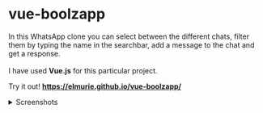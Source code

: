 # vue-boolzapp

In this WhatsApp clone you can select between the different chats, filter them by typing the name in the searchbar, add a message to the chat and get a response.<br/><br/>
I have used **Vue.js** for this particular project.

Try it out! **https://elmurie.github.io/vue-boolzapp/**

<details>
  <summary>Screenshots</summary><details>
  <img src="https://i.imgur.com/N0P8om6.png" name="1">
  <img src="https://i.imgur.com/xacMkPV.png" name="2">
</details>
